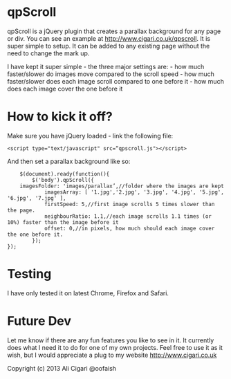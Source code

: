qpScroll
=============

qpScroll is a jQuery plugin that creates a parallax background for any page or div. You can see an example at http://www.cigari.co.uk/qpscroll.
It is super simple to setup. It can be added to any existing page without the need to change the mark up.

I have kept it super simple - the three major settings are:
	- how much faster/slower do images move compared to the scroll speed
	- how much faster/slower does each image scroll compared to one before it
	- how much does each image cover the one before it

How to kick it off?
===================
Make sure you have jQuery loaded - link the following file:

    <script type="text/javascript" src=“qpscroll.js"></script>

And then set a parallax background like so:

        $(document).ready(function(){
            $('body').qpScroll({
		imagesFolder: 'images/parallax’,//folder where the images are kept
                imagesArray: [ '1.jpg','2.jpg', '3.jpg', '4.jpg', '5.jpg', '6.jpg', '7.jpg' ],
                firstSpeed: 5,//first image scrolls 5 times slower than the page.
                neighbourRatio: 1.1,//each image scrolls 1.1 times (or 10%) faster than the image before it
                offset: 0,//in pixels, how much should each image cover the one before it.
            });
	}); 

Testing
=======
I have only tested it on latest Chrome, Firefox and Safari.

Future Dev
=========
Let me know if there are any fun features you like to see in it. It currently does what I need it to do for one of my own projects.
Feel free to use it as it wish, but I would appreciate a plug to my website http://www.cigari.co.uk

Copyright (c) 2013 Ali Cigari @oofaish
